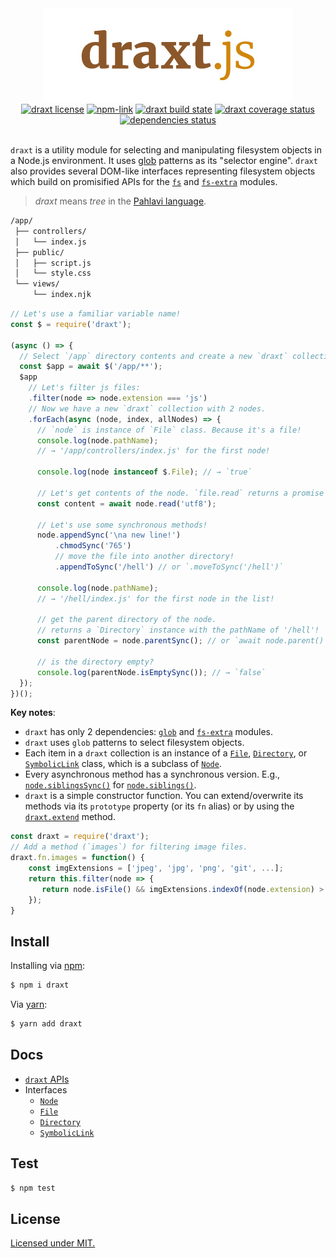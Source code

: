 <div align="center" style="text-align:center">
<a link="https://github.com/ramhejazi/draxt"><img alt="draxt.js logo" src="draxt-logo.jpg"></a><br>
<a href="https://github.com/ramhejazi/draxt/blob/master/LICENSE"><img alt="draxt license" src="https://img.shields.io/badge/license-MIT-blue.svg?style=flat-square"></a>
<a href="https://www.npmjs.com/package/draxt"><img alt="npm-link" src="https://img.shields.io/npm/v/draxt.svg?style=flat-square"></a>
<a href="https://travis-ci.org/ramhejazi/draxt"><img alt="draxt build state" src="https://img.shields.io/travis/ramhejazi/draxt.svg?style=flat-square"></a>
<a href="https://coveralls.io/github/ramhejazi/draxt"><img alt="draxt coverage status" src="https://img.shields.io/coveralls/github/ramhejazi/draxt.svg?style=flat-square"></a>
<a href="https://david-dm.org/ramhejazi/draxt"><img alt="dependencies status" src="https://david-dm.org/ramhejazi/draxt.svg?style=flat-square"></a>
</div>
<br>

`draxt` is a utility module for selecting and manipulating filesystem objects in a Node.js environment.
It uses [glob] patterns as its "selector engine". `draxt` also provides several DOM-like interfaces representing filesystem objects which build on promisified APIs for the [`fs`] and [`fs-extra`] modules.

> _draxt_ means _tree_ in the [Pahlavi language].

```html
/app/
 ├── controllers/
 │   └── index.js
 ├── public/
 │   ├── script.js
 │   └── style.css
 └── views/
     └── index.njk
```

```js
// Let's use a familiar variable name!
const $ = require('draxt');

(async () => {
  // Select `/app` directory contents and create a new `draxt` collection.
  const $app = await $('/app/**');
  $app
    // Let's filter js files:
    .filter(node => node.extension === 'js')
    // Now we have a new `draxt` collection with 2 nodes.
    .forEach(async (node, index, allNodes) => {
      // `node` is instance of `File` class. Because it's a file!
      console.log(node.pathName);
      // → '/app/controllers/index.js' for the first node!

      console.log(node instanceof $.File); // → `true`

      // Let's get contents of the node. `file.read` returns a promise object.
      const content = await node.read('utf8');

      // Let's use some synchronous methods!
      node.appendSync('\na new line!')
          .chmodSync('765')
          // move the file into another directory!
          .appendToSync('/hell') // or `.moveToSync('/hell')`

      console.log(node.pathName);
      // → '/hell/index.js' for the first node in the list!

      // get the parent directory of the node.
      // returns a `Directory` instance with the pathName of '/hell'!
      const parentNode = node.parentSync(); // or `await node.parent()`

      // is the directory empty?
      console.log(parentNode.isEmptySync()); // → `false`
  });
})();
```

**Key notes**:
 - `draxt` has only 2 dependencies: [`glob`] and [`fs-extra`] modules.
 - `draxt` uses `glob` patterns to select filesystem objects.
 - Each item in a `draxt` collection is an instance of a [`File`], [`Directory`], or [`SymbolicLink`] class, which is a subclass of [`Node`].
 - Every asynchronous method has a synchronous version. E.g., [`node.siblingsSync()`] for [`node.siblings()`].
 - `draxt` is a simple constructor function. You can extend/overwrite its methods via its `prototype` property (or its `fn` alias) or by using the [`draxt.extend`] method.

 ```js
 const draxt = require('draxt');
 // Add a method (`images`) for filtering image files.
 draxt.fn.images = function() {
     const imgExtensions = ['jpeg', 'jpg', 'png', 'git', ...];
     return this.filter(node => {
        return node.isFile() && imgExtensions.indexOf(node.extension) > -1;
     });
 }
```

## Install

Installing via [npm]:

```bash
$ npm i draxt
```

Via [yarn]:

```bash
$ yarn add draxt
```

## Docs

- [`draxt` APIs][draxt-doc]
- Interfaces
  - [`Node`]
  - [`File`]
  - [`Directory`]
  - [`SymbolicLink`]

## Test

```bash
$ npm test
```

## License

[Licensed under MIT.][license]


[repo]: https://github.com/ramhejazi/draxt
[logo]: draxt-logo.jpg
[license]: https://github.com/ramhejazi/draxt/blob/master/LICENSE
[license-badge]: https://img.shields.io/badge/license-MIT-blue.svg?style=flat-square
[coverall]: https://coveralls.io/github/ramhejazi/draxt
[coverall-badge]: https://img.shields.io/coveralls/github/ramhejazi/draxt.svg?style=flat-square
[npm-link]: https://www.npmjs.com/package/draxt
[npm-badge]: https://img.shields.io/npm/v/draxt.svg?style=flat-square
[travis-link]: https://travis-ci.org/ramhejazi/draxt
[travis-badge]: https://img.shields.io/travis/ramhejazi/draxt.svg?style=flat-square
[deps-status-link]: https://david-dm.org/ramhejazi/draxt
[deps-status-badge]: https://david-dm.org/ramhejazi/draxt.svg?style=flat-square

[npm]: https://docs.npmjs.com/getting-started/what-is-npm
[yarn]: https://yarnpkg.com/en/
[glob]: https://en.wikipedia.org/wiki/Glob_(programming)
[`fs`]: https://nodejs.org/api/fs.html
[`fs-extra`]: https://github.com/jprichardson/node-fs-extra
[`glob`]: https://github.com/isaacs/node-glob
[Pahlavi language]: https://en.wikipedia.org/wiki/Middle_Persian

[draxt-doc]: https://ramhejazi.github.io/draxt#draxt
[`Node`]: https://ramhejazi.github.io/draxt#intefaces-node
[`File`]: https://ramhejazi.github.io/draxt#interfaces-file
[`Directory`]: https://ramhejazi.github.io/draxt#interfaces-directory
[`SymbolicLink`]: https://ramhejazi.github.io/draxt#interfaces-symboliclink
[`draxt.extend`]: https://ramhejazi.github.io/draxt#draxt-extend
[`node.siblingsSync()`]: https://ramhejazi.github.io/draxt#node-siblings
[`node.siblings()`]: https://ramhejazi.github.io/draxt#node-siblings
